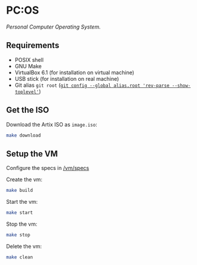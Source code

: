 # PC:OS

*Personal Computer Operating System.*

## Requirements

- POSIX shell
- GNU Make
- VirtualBox 6.1 (for installation on virtual machine)
- USB stick (for installation on real machine)
- Git alias `git root` ([`git config --global alias.root 'rev-parse --show-toplevel'`](https://stackoverflow.com/a/957978))


## Get the ISO

Download the Artix ISO as `image.iso`:

```bash
make download
```

## Setup the VM

Configure the specs in [/vm/specs](./vm/specs)

Create the vm:

```bash
make build
```

Start the vm:

```bash
make start
```

Stop the vm:

```bash
make stop
```

Delete the vm:

```bash
make clean
```
